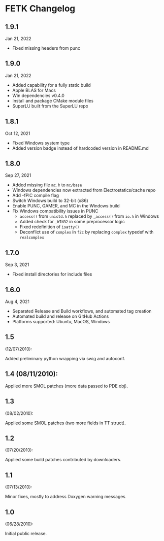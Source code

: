 # FETK Changelog

## 1.9.1

Jan 21, 2022

* Fixed missing headers from punc

## 1.9.0

Jan 21, 2022

* Added capability for a fully static build
* Apple BLAS for Macs
* Win dependencies v0.4.0
* Install and package CMake module files
* SuperLU built from the SuperLU repo

## 1.8.1

Oct 12, 2021

* Fixed Windows system type
* Added version badge instead of hardcoded version in README.md

## 1.8.0

Sep 27, 2021

* Added missing file `mc.h` to `mc/base`
* Windows dependencies now extracted from Electrostatics/cache repo
* Add -fPIC compile flag
* Switch Windows build to 32-bit (x86)
* Enable PUNC, GAMER, and MC in the Windows build
* Fix Windows compatibility issues in PUNC
    * `access()` from `unistd.h` replaced by `_access()` from `io.h` in Windows
    * Added check for `_WIN32` in some preprocessor logic
    * Fixed redefinition of `isatty()`
    * Deconflict use of `complex` in `f2c` by replacing `complex` typedef with `realcomplex`

## 1.7.0

Sep 3, 2021

* Fixed install directories for include files

## 1.6.0

Aug 4, 2021

* Separated Release and Build workflows, and automated tag creation
* Automated build and release on GitHub Actions
* Platforms supported: Ubuntu, MacOS, Windows

## 1.5
 (12/07/2010): 

Added preliminary python wrapping via swig and autoconf.

## 1.4 (08/11/2010): 

Applied more SMOL patches (more data passed to PDE obj).

## 1.3
 (08/02/2010): 

Applied some SMOL patches (two more fields in TT struct).

## 1.2
 (07/20/2010): 

Applied some build patches contributed by downloaders.

## 1.1 
(07/13/2010): 

Minor fixes, mostly to address Doxygen warning messages.

## 1.0 
(06/28/2010): 

Initial public release.

